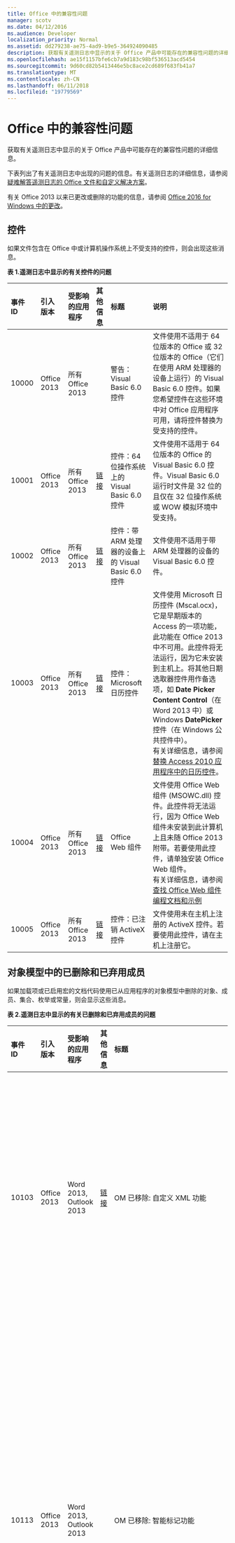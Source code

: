 ```yaml
---
title: Office 中的兼容性问题
manager: scotv
ms.date: 04/12/2016
ms.audience: Developer
localization_priority: Normal
ms.assetid: dd279238-ae75-4ad9-b9e5-364924090485
description: 获取有关遥测日志中显示的关于 Office 产品中可能存在的兼容性问题的详细信息。
ms.openlocfilehash: ae15f1157bfe6cb7a9d183c98bf536513acd5454
ms.sourcegitcommit: 9d60cd82b5413446e5bc8ace2cd689f683fb41a7
ms.translationtype: MT
ms.contentlocale: zh-CN
ms.lasthandoff: 06/11/2018
ms.locfileid: "19779569"
---
```

# <a name="compatibility-issues-in-office"></a>Office 中的兼容性问题

获取有关遥测日志中显示的关于 Office 产品中可能存在的兼容性问题的详细信息。
  
下表列出了有关遥测日志中出现的问题的信息。有关遥测日志的详细信息，请参阅[疑难解答遥测日志的 Office 文件和自定义解决方案](troubleshooting-office-files-and-custom-solutions-with-the-telemetry-log.md)。
  
有关 Office 2013 以来已更改或删除的功能的信息，请参阅 [Office 2016 for Windows 中的更改](https://technet.microsoft.com/library/mt715497%28v=office.16%29.aspx)。
  
## <a name="controls"></a>控件
<a name="OEV_CompatIssues_Controls"> </a>

如果文件包含在 Office 中或计算机操作系统上不受支持的控件，则会出现这些消息。
  
**表 1.遥测日志中显示的有关控件的问题**

|**事件 ID**|**引入版本**|**受影响的应用程序**|**其他信息**|**标题**|**说明**|
|:-----|:-----|:-----|:-----|:-----|:-----|
|10000  <br/> |Office 2013  <br/> |所有 Office 2013  <br/> ||警告：Visual Basic 6.0 控件  <br/> |文件使用不适用于 64 位版本的 Office 或 32 位版本的 Office（它们在使用 ARM 处理器的设备上运行）的 Visual Basic 6.0 控件。如果您希望控件在这些环境中对 Office 应用程序可用，请将控件替换为受支持的控件。  <br/> |
|10001  <br/> |Office 2013  <br/> |所有 Office 2013  <br/> |[链接](http://msdn.microsoft.com/en-us/vbasic/ms788708.aspx) <br/> |控件：64 位操作系统上的 Visual Basic 6.0 控件  <br/> |文件使用不适用于 64 位版本的 Office 的 Visual Basic 6.0 控件。Visual Basic 6.0 运行时文件是 32 位的且仅在 32 位操作系统或 WOW 模拟环境中受支持。  <br/> |
|10002  <br/> |Office 2013  <br/> |所有 Office 2013  <br/> |[链接](http://msdn.microsoft.com/en-us/vbasic/ms788708.aspx) <br/> |控件：带 ARM 处理器的设备上的 Visual Basic 6.0 控件  <br/> |文件使用不适用于带 ARM 处理器的设备的 Visual Basic 6.0 控件。  <br/> |
|10003  <br/> |Office 2013  <br/> |所有 Office 2013  <br/> |[链接](http://technet.microsoft.com/en-us/library/cc179181.aspx) <br/> |控件：Microsoft 日历控件  <br/> |文件使用 Microsoft 日历控件 (Mscal.ocx)，它是早期版本的 Access 的一项功能，此功能在 Office 2013 中不可用。此控件将无法运行，因为它未安装到主机上。将其他日期选取器控件用作备选项，如 **Date Picker Content Control**（在 Word 2013 中）或 Windows **DatePicker** 控件（在 Windows 公共控件中）。  <br/> 有关详细信息，请参阅[替换 Access 2010 应用程序中的日历控件](http://msdn.microsoft.com/library/dc6ba80d-b1fa-4596-b484-5e729cae4d70)。  <br/> |
|10004  <br/> |Office 2013  <br/> |所有 Office 2013  <br/> |[链接](http://support.microsoft.com/kb/972129) <br/> |Office Web 组件  <br/> |文件使用 Office Web 组件 (MSOWC.dll) 控件。此控件将无法运行，因为 Office Web 组件未安装到此计算机上且未随 Office 2013 附带。若要使用此控件，请单独安装 Office Web 组件。  <br/> 有关详细信息，请参阅[查找 Office Web 组件编程文档和示例](http://support.microsoft.com/kb/319793) <br/> |
|10005  <br/> |Office 2013  <br/> |所有 Office 2013  <br/> |[链接](http://office.microsoft.com/en-us/access-help/embedded-object-and-activex-control-policy-settings-error-HA101825674.aspx?CTT=1) <br/> |控件：已注销 ActiveX 控件  <br/> |文件使用未在主机上注册的 ActiveX 控件。若要使用此控件，请在主机上注册它。  <br/> |
   
## <a name="removed-and-deprecated-members-in-the-object-model"></a>对象模型中的已删除和已弃用成员
<a name="OEV_CompatIssues_Removed"> </a>

如果加载项或已启用宏的文档代码使用已从应用程序的对象模型中删除的对象、成员、集合、枚举或常量，则会显示这些消息。 
  
**表 2.遥测日志中显示的有关已删除和已弃用成员的问题**

|**事件 ID**|**引入版本**|**受影响的应用程序**|**其他信息**|**标题**|**说明**|
|:-----|:-----|:-----|:-----|:-----|:-----|
|10103  <br/> |Office 2013  <br/> |Word 2013, Outlook 2013  <br/> |[链接](http://support.microsoft.com/kb/2445062) <br/> |OM 已移除: 自定义 XML 功能  <br/> | 从 Word 中删除自定义 XML 功能。 下列方法和属性已被隐藏，并且如果访问它们，则返回运行时错误：<br/><br/>- **XMLNodes.Add**方法  <br/>- **Document.XMLHideNamespaces**属性  <br/>- **Document.XMLSaveDataOnly**属性  <br/>- **Document.XMLSchemaViolations**属性  <br/>- **XMLSchemaViolations**对象及其所有成员  <br/>- **XMLSchemaViolation**对象及其所有成员  <br/>- **如果**，如果指定**WdTaskPanes**枚举的**wdTaskPaneXMLStructure**常量 (5)  <br/>- **Options.PrintXMLTag**属性  <br/>- **View.ShowXMLMarkup**属性  <br/>- **XMLChildNodeSuggestions**集合及其所有成员  <br/>- **XMLChildNodeSuggestion**对象及其所有成员  <br/>- **Selection.XMLParentNode**属性  <br/>- **Range.XMLParentNode**属性  <br/> |
|10113  <br/> |Office 2013  <br/> |Word 2013, Outlook 2013  <br/> ||OM 已移除: 智能标记功能  <br/> | 从 Word 中删除 SmartTags 功能。以下方法和属性已被隐藏，如果访问它们，则将返回运行时错误：  <br/>- **SmartTag**对象和成员  <br/>- **SmartTags**集合和成员  <br/>- **SmartTagAction**对象和成员  <br/>- **SmartTagActions**集合和成员  <br/>- **SmartTagType**对象和成员  <br/>- **SmartTagTypes**集合和成员  <br/>- **XMLNode.SmartTag**属性  <br/><br/>  以下方法已被隐藏，如果访问它们，则将自行失败：  <br/>- **Document.CheckNewSmartTags**方法  <br/>- **Document.RecheckSmartTags**方法  <br/>- **Document.RemoveSmartTags**方法  <br/><br/>以下属性已被隐藏，如果访问它们，则将始终返回 False：  <br/>- **Document.EmbedSmartTags**属性  <br/>- **Document.SmartTagsAsXMLProps**属性  <br/>- **Options.LabelSmartTags**属性  <br/>- **Options.DisplaySmartTagButtons**属性  <br/>- **EmailOptions.EmbedSmartTag**属性  <br/><br/>以下属性已被隐藏，如果访问它们，则将始终返回 True：  <br/>- **View.DisplaySmartTags**属性<br/><br/>  以下属性已被隐藏，如果访问它们，则将始终返回一个空集合：  <br/>- **Application.SmartTagTypes**属性  <br/>- **Document.SmartTags**属性  <br/>- **Range.SmartTags**属性  <br/>- **Selection.SmartTags**属性  <br/> |
|10115  <br/> |Office 2013  <br/> |Word 2013、Outlook 2013  <br/> ||OM 已移除: AutoSummary 功能  <br/> | 已从 Word 中删除 AutoSummary 功能。以下方法和属性已被隐藏，如果访问它们，则将返回运行时错误：  <br/>- **Document.AutoSummarize**方法  <br/>- **Document.ShowSummary**属性  <br/>- **Document.SummaryViewMode**属性  <br/>- **Document.SummaryLength**属性  <br/> |
|10116  <br/> |Office 2013  <br/> |Word 2013, Outlook 2013  <br/> ||OM 已移除: 条码功能  <br/> | 从 Word 中删除信封的 Barcode 功能。以下属性已被隐藏，如果访问它们，则将始终返回 FALSE：  <br/>- **Envelope.DefaultPrintBarCode**属性  <br/>- **MailingLabel.DefaultPrintBarCode**属性  <br/> |
|10117  <br/> |Office 2013  <br/> |Word 2013, Outlook 2013  <br/> ||OM 已移除: Window.DocumentMapPercentWidth 属性  <br/> |已在 Word 中隐藏 **Window.DocumentMapPercentWidth** 属性。 如果访问它们，则属性会引发运行时错误。  <br/> |
|10122  <br/> |Office 2013  <br/> |Word 2013, Outlook 2013  <br/> ||OM 已删除：Application.FileSearch  <br/> |已从 Office 2007 中删除 **Application.FileSearch**。如果访问此属性，则将返回错误。若要解决此问题，请使用 [FileSystemObject](http://msdn.microsoft.com/library/7ad2dad3-c6d8-90a6-77a5-c712da8316f3%28Office.15%29.aspx) 以递归方式搜索目录来查找特定文件。  <br/> |
|10145  <br/> |Office 2013  <br/> |Excel 2013  <br/> ||OM 已移除: Application.FileSearch  <br/> |在 Office 2007 中删除 **Application.FileSearch** 属性。如果访问此属性，则将返回错误。若要解决此问题，请使用 [FileSystemObject](http://msdn.microsoft.com/library/7ad2dad3-c6d8-90a6-77a5-c712da8316f3%28Office.15%29.aspx) 以递归方式搜索目录来查找特定文件。  <br/> |
|10154  <br/> |Office 2013  <br/> |Excel 2013  <br/> ||OM 已移除: 智能标记功能  <br/> | 从 Excel 中删除 SmartTags 功能。以下属性已被隐藏，如果访问它们，则将始终返回 FALSE：  <br/>- **Application.SmartTagRecognizers**属性  <br/><br/>以下方法和属性已被隐藏，如果访问它们，则将返回运行时错误：  <br/>- **SmartTag**对象和成员  <br/>- **SmartTags**集合和成员  <br/>- **SmartTagAction**对象和成员  <br/>- **SmartTagActions**集合和成员  <br/>- **SmartTagOptions**集合和成员  <br/>- **SmartTagRecognizer**对象和成员  <br/>- **SmartTagRecognizers**集合和成员  <br/><br/>  以下方法已被隐藏，如果访问它们，则将自行失败：  <br/>- **Workbook.RecheckSmartTags**方法  <br/><br/>以下属性已被隐藏，如果访问它们，则将始终返回一个空集合：  <br/>- **Workbook.SmartTagOptions**属性  <br/>- **Worksheet.SmartTags**属性  <br/>- **Range.SmartTags**属性  <br/>- **IRange.SmartTags**属性  <br/>- **DialogSheet.SmartTags**属性  <br/>- **IDialogSheet.SmartTags**属性  <br/> |
|10155  <br/> |Office 2013  <br/> |所有 Office 2013  <br/> ||OM 已移除: ToolbarButton.Edit 方法  <br/> |已删除 CommandBar 按钮编辑器。如果调用它，则此方法自行失败。可使用 [CommandBarButton.PasteFace](http://msdn.microsoft.com/library/1c4179c4-b6b5-527f-5027-25ced8ee907d%28Office.15%29.aspx) 方法或使用 [CommandBarButton.Picture](http://msdn.microsoft.com/library/b9a2d133-23a8-ac09-8b8b-08eda1210717%28Office.15%29.aspx) 和 [CommandBarButton.Mask](http://msdn.microsoft.com/library/de7179ac-6b39-2323-d84a-23abe3ed3167%28Office.15%29.aspx) 属性将自定义图像应用于旧的 CommandBar 按钮。  <br/> |
|10159  <br/> |Office 2016  <br/> |Word  <br/> ||OM 已禁用：SkyDriveSignInOption  <br/> |SkyDriveSignInOption 已禁用。改为使用 CloudSignInOption。  <br/> |
   
## <a name="behavior-changes-in-the-object-model"></a>对象模型中的行为更改
<a name="OEV_CompatIssues_Changed"> </a>

如果外接程序或已启用宏的文档代码使用其行为与早期版本的 Office 中的行为不同的对象、成员、集合、枚举或常量，则会显示这些消息。
  
**表 3. 遥测日志中显示的有关行为更改的问题**

|**事件 ID**|**引入版本**|**受影响的应用程序**|**其他信息**|**标题**|**说明**|
|:-----|:-----|:-----|:-----|:-----|:-----|
|10156  <br/> |Office 2016  <br/> |Word  <br/> ||OM 行为更改：检测到使用保存事件  <br/> |兼容性检查器检测到使用保存事件，这可能会在实时共同创作中导致不需要的体验。由于这些应用场景中的保存频率更高，您的解决方案在实时共同创作中可能无法按预期工作。我们建议在频繁保存期间调整限制的解决方案。或者，使用组策略禁用实时共同创作。  <br/> |
|10160  <br/> |Office 2016  <br/> |Word、Excel、PowerPoint  <br/> ||OM 行为更改：Application.DisplayDocumentInformationPanel  <br/> |作为 InfoPath 产品弃用的一部分，文档信息面板已被弃用。查询此属性将始终返回 false。对此属性的设置因应用程序而异。将其设置为 true 将显示 Word 和 PowerPoint 的属性面板，但对 Excel 不执行任何操作。将其设置为 false 不对所有应用执行任何操作。  <br/> |
|10161  <br/> |Office 2016  <br/> |Word  <br/> ||OM 行为更改：ContentControl.DropdownListEntries  <br/> |作为 InfoPath 产品弃用的一部分，文档信息面板已被弃用。针对 SharePoint 查阅属性时，不再支持此 API 的行为。它按预期与其他类型的列表条目合作。  <br/> |
|10157  <br/> |Office 2016  <br/> |PowerPoint  <br/> ||OM 行为更改：Presentation.InMergeMode 属性  <br/> |将共同创作替换为新冲突解决方案窗口时，在文档窗口中显示旧合并模式。如果在这种情况下访问，则 Presentation.InMergeMode 属性将返回 False。  <br/> |
|10106  <br/> |Office 2013  <br/> |Excel 2013  <br/> ||OM 行为更改: Application.FormulaBarHeight 属性  <br/> |[Application.FormulaBarHeight 属性 (Excel)](http://msdn.microsoft.com/library/ff377046-06cb-9cf7-32f5-773da447c184%28Office.15%29.aspx) 属性已被更改。如果访问此属性，则将读取和编写与 Excel 中的活动窗口关联的编辑栏的高度。若要在 Excel 中更改另一个窗口的编辑栏高度，请在激活此窗口后设置 **Application.FormulaBarHeight** 属性。  <br/> |
|10107  <br/> |Office 2013  <br/> |Excel 2013  <br/> ||OM 行为更改: Workbook.Protect 方法  <br/> |无法在 Excel 中保护窗口结构（高度、宽度、最小化状态或最大化状态）。如果调用，则 [Workbook.Protect 方法 (Excel)](http://msdn.microsoft.com/library/0e270b93-7b0b-cc68-c7c0-4002024f4292%28Office.15%29.aspx) 方法不会保护工作簿窗口结构，不管 Windows 参数的值如何。  <br/> |
|10140  <br/> |Office 2013  <br/> |Word 2013, Outlook 2013  <br/> ||OM 行为更改: Table.AllowPageBreaks  <br/> |**Table.AllowPageBreaks** 属性已被隐藏且始终返回 True。若要实现相同的行为，请使用 [ParagraphFormat.KeepTogether 属性 (Word)](http://msdn.microsoft.com/library/7cc4cade-f986-8dad-a1b3-e1fade4c6825%28Office.15%29.aspx) 和 [ParagraphFormat.KeepWithNext 属性 (Word)](http://msdn.microsoft.com/library/5fc8ad97-d839-7837-04c7-dac2efe1d1c2%28Office.15%29.aspx) 属性。  <br/> |
   
## <a name="hidden-members-in-the-object-model"></a>对象模型中的已隐藏成员
<a name="OEV_CompatIssues_Hidden"> </a>

如果加载项或已启用宏的文档代码使用已在应用程序的对象模型中隐藏的对象、成员、集合、枚举或常量，则会显示这些消息。
  
**表 4. 遥测日志中显示的有关隐藏成员的问题**

|**事件 ID**|**引入版本**|**受影响的应用程序**|**其他信息**|**标题**|**说明**|
|:-----|:-----|:-----|:-----|:-----|:-----|
|10158  <br/> |Office 2016  <br/> |Excel  <br/> ||OM 已隐藏：Presentation.WorksheetFunction.Forecast（所有）方法  <br/> |WorksheetFunction.Forecast 方法已隐藏。如果调用，则该方法的行为类似于在 Excel 2013 中的行为。它保留部分对象模型以实现向后兼容，但您应该在新的应用程序中使用 WorksheetFunction.Forecast_Linear。  <br/> |
|10109  <br/> |Office 2013  <br/> |Word 2013, Outlook 2013  <br/> ||OM 已隐藏: Document.UpdateSummaryProperties 方法  <br/> |已从 Word 中删除 AutoSummary 功能。 如果调用， **Document.UpdateSummaryProperties**方法将引发运行时错误。  <br/> |
|10110  <br/> |Office 2013  <br/> |Word 2013, Outlook 2013  <br/> ||OM 已隐藏: Comment.Delete 方法  <br/> |注释器可以直接答复 Word 中的其他注释。如果调用 **Comment.Delete** 方法，则此方法会删除单个注释并在文档中保留所有答复，这与早期版本的 Office 的功能类似。若要删除注释的整个线程，请使用 **Comment.DeleteRecursively** 方法。若要答复注释，请使用 **Comment.Replies.Add** 方法。  <br/> |
|10111  <br/> |Office 2013  <br/> |Word 2013, Outlook 2013  <br/> ||OM 已隐藏: Comment.Author 属性  <br/> |Word 中的注释现已与联系人关联。如果访问 **Comment.Author** 属性，则其行为将类似于早期版本的 Office 的行为。若要访问注释器的名称，请使用与注释关联的 **Contact** 对象的 Name 属性。  <br/> |
|10112  <br/> |Office 2013  <br/> |Word 2013, Outlook 2013  <br/> ||OM 已隐藏: Comment.Initial 属性  <br/> |默认情况下，注释器的缩写不会与 Word 中的注释一起显示。如果访问 **Comment.Initial** 属性，则其行为将类似于早期版本的 Office 的行为。但是，打印的文档仍显示注释的缩写。  <br/> |
|10114  <br/> |Office 2013  <br/> |Word 2013, Outlook 2013  <br/> ||OM 已隐藏: Comment.ShowTip 属性  <br/> |默认情况下，显示与 Word 中的注释关联的屏幕提示。如果访问 **Comment.ShowTip** 属性，则始终返回 FALSE。  <br/> |
|10118  <br/> |Office 2013  <br/> |Word 2013、Outlook 2013  <br/> ||OM 已隐藏: Options.BackgroundOpen 属性  <br/> |无法在 Word 中的后台打开大型 Web 文档。如果访问 [Options.BackgroundOpen Property (Word)](http://msdn.microsoft.com/library/eff86857-9b2b-2e38-17cc-17c0f6f06c06%28Office.15%29.aspx) 属性，则始终返回 FALSE 且不能将其设置为任何其他值。  <br/> |
|10119  <br/> |Office 2013  <br/> |Word 2013, Outlook 2013  <br/> ||OM 已隐藏: Document.ApplyQuickStyleSet 方法  <br/> |已在 Word 中隐藏 **Document.ApplyQuickStyleSet** 方法。如果调用此方法，则它将通过更改文档的样式集来继续起到在 Office 2007 中一样的作用。若要使用 Office 2010 以及更高版本的新功能，请替换为 [Document.ApplyQuickStyleSet2 方法 （Word）](http://msdn.microsoft.com/library/7ed6e6ac-fe0f-388e-65fa-edd711d30926%28Office.15%29.aspx) 方法。  <br/> |
|10120  <br/> |Office 2013  <br/> |Word 2013, Outlook 2013  <br/> ||OM 已隐藏: Document.SaveAs 方法  <br/> |"另存为"功能的行为类似于早期版本的 Word 的行为。 如果调用 **Document.SaveAs** 方法，则其行为类似于在 Office 2007 中的行为。 并**SaveAs2**方法添加到 Document 对象，包含在 Office 2010 中引入的属性。 若要使用的 Office 2010 及更高版本的新功能，请将**Document.SaveAs**方法替换[Document.SaveAs2 方法 (Word)](http://msdn.microsoft.com/library/aa491007-0e31-26f5-3a5e-477381529b6e%28Office.15%29.aspx)。  <br/> |
|10121  <br/> |Office 2013  <br/> |Word 2013, Outlook 2013  <br/> ||OM 已隐藏: Assistant 和 AnswerWizard 功能  <br/> | 已在 Word 中隐藏 Assistant 和 AnswerWizard 功能。  <br/><br/>以下属性已被隐藏但保留部分对象模型以实现向后兼容。建议不要在新的 Office 解决方案中使用它们：  <br/>- **Application.Assistant**属性  <br/>- **Application.AnswerWizard**属性  <br/><br/>以下属性已被隐藏。 如果访问它们，它们将返回运行时错误：  <br/>- **Global.Assistant**属性  <br/>- **Global.AnswerWizard**属性  <br/> |
|10123  <br/> |Office 2013  <br/> |Word 2013, Outlook 2013  <br/> ||OM 已隐藏: Options.WPHelp  <br/> |**Options.WPHelp** 属性已被隐藏。  <br/> |
|10124  <br/> |Office 2013  <br/> |Word 2013, Outlook 2013  <br/> ||OM 已隐藏: Options.SetWPHelpOptions  <br/> |**Options.SetWPHelpOptions** 属性已被隐藏。如果访问此属性，则将返回错误。  <br/> |
|10125  <br/> |Office 2013  <br/> |Word 2013, Outlook 2013  <br/> ||OM 已隐藏: Options.WPDocNavKeys  <br/> |**Options.WPDocNavKeys** 属性已被隐藏。如果访问此属性，则将始终返回 False。  <br/> |
|10126  <br/> |Office 2013  <br/> |Word 2013, Outlook 2013  <br/> ||OM 已隐藏: Options.BlueScreen  <br/> |**Options.BlueScreen** 属性已被隐藏。如果访问此属性，则将始终返回 False。  <br/> |
|10127  <br/> |Office 2013  <br/> |Word 2013, Outlook 2013  <br/> ||OM 已隐藏: Options.AllowFastSave  <br/> |**Options.AllowFastSave** 已被隐藏。<br/> |
|10128  <br/> |Office 2013  <br/> |Word 2013, Outlook 2013  <br/> ||OM 已隐藏: Application.DisplayStatusBar  <br/> |**Application.DisplayStatusBar** 属性已被隐藏。改用 **Application.CommandBars("Status Bar")** Visible。  <br/> |
|10129  <br/> |Office 2013  <br/> |Word 2013Outlook 2013  <br/> ||OM 已隐藏: Document.HTMLProject  <br/> |**Document.HTMLProject** 已被隐藏。如果访问此属性，则将返回错误。  <br/> |
|10130  <br/> |Office 2013  <br/> |Word 2013, Outlook 2013  <br/> ||OM 已隐藏: Document.Versions  <br/> |删除版本功能，因此将隐藏 **Document.Versions** 属性。如果访问此属性，则将返回错误。  <br/> |
|10131  <br/> |Office 2013  <br/> |Word 2013, Outlook 2013  <br/> ||OM 已隐藏: Document.Route  <br/> |删除传送名单功能，因此将隐藏 **Document.Route** 方法。如果访问方法，则将返回错误。  <br/> |
|10132  <br/> |Office 2013  <br/> |Word 2013, Outlook 2013  <br/> ||OM 已隐藏: Document.HasRoutingSlip  <br/> |删除传送名单功能，因此将隐藏 **Document.HasRoutingSlip** 属性。如果访问此属性，则将返回错误。  <br/> |
|10133  <br/> |Office 2013  <br/> |Word 2013, Outlook 2013  <br/> ||OM 已隐藏: Document.Routed  <br/> |删除传送名单功能，因此将隐藏 **Document.Routed** 属性。如果访问此属性，则将返回错误。  <br/> |
|10134  <br/> |Office 2013  <br/> |Word 2013、Outlook 2013  <br/> ||OM 已隐藏: Document.RoutingSlip  <br/> |删除传送名单功能，因此将隐藏 **Document.RoutingSlip** 属性。如果访问此属性，则将返回错误。  <br/> |
|10135  <br/> |Office 2013  <br/> |Word 2013, Outlook 2013  <br/> ||OM 已隐藏: 图表 OM  <br/> | **Diagram** 对象以及与 **Diagram** 对象关联的属性和方法已被隐藏。如果访问它们，则以下成员会生成错误：  <br/>- **Shapes.AddDiagram** <br/>- **Shape.Diagram** <br/>- **Shape.DiagramNode** <br/>- **Shape.HasDiagram** <br/>- **ShapeHasDiagramNode** <br/>- **ShapeRange.DiagramNode** <br/>- **ShapeRange.HasDiagram** <br/>- **ShapeRange.HasDiagramNode** <br/> |
|10136  <br/> |Office 2013  <br/> |Word 2013, Outlook 2013  <br/> ||OM 已隐藏: ShapeRange.Activate  <br/> | 隐藏 Word 图片对象，因此还将隐藏用于将图片转换为 Word 图片对象的方法。这些方法包括：  <br/>- **InlineShape.Activate** <br/>- **Shape.Activate** <br/>- **ShapeRange.Activate** <br/><br/>  如果使用这些方法，则将生成错误。  <br/> |
|10137  <br/> |Office 2013  <br/> |Word 2013, Outlook 2013  <br/> ||OM 已隐藏: Shape.Activate  <br/> | 隐藏 Word 图片对象，因此还将隐藏用于将图片转换为 Word 图片对象的方法。这些方法包括：  <br/>- **InlineShape.Activate** <br/>- **Shape.Activate** <br/>- **ShapeRange.Activate** <br/><br/>如果使用这些方法，则将生成错误。  <br/> |
|10138  <br/> |Office 2013  <br/> |Word 2013, Outlook 2013  <br/> ||OM 已隐藏: InlineShape.Activate  <br/> | 隐藏 Word 图片对象，因此还将隐藏用于将图片转换为 Word 图片对象的方法。这些方法包括：  <br/>- **InlineShape.Activate** <br/>- **Shape.Activate** <br/>- **ShapeRange.Activate** <br/><br/>如果使用这些方法，则将生成错误。  <br/> |
|10139  <br/> |Office 2013  <br/> |Word 2013  <br/> ||OM 已隐藏: Shapes.AddChart  <br/> |**Shapes.AddChart** 方法已被因此。它保留部分对象模型以实现向后兼容，但不应在新的应用程序中使用它。改用 **Shapes.AddChart2** 方法。  <br/> <br/>**注意**： **Shapes.AddChart2**方法应用默认标题的新图表。 如果您需要更改图表的标题添加到文件后，请使用**Chart.ChartTitle**属性或手动编辑标题。           |
|10141  <br/> |Office 2013  <br/> |Word 2013, Outlook 2013  <br/> ||OM 已隐藏: Application.ShowWindowsInTaskbar  <br/> |**Application.ShowWindowinTaskbar** 属性已被隐藏。如果访问此属性，则将始终返回 True。  <br/> |
|10142  <br/> |Office 2013  <br/> |Word 2013, Outlook 2013  <br/> ||OM 已隐藏: HangulHanjaConversionDictionaries.BuiltinDictionary  <br/> |**HangulHanjaConversionDictionaries.BuiltinDictionary** 属性已被隐藏。如果访问此属性，则将返回 Null。  <br/> |
|10143  <br/> |Office 2013  <br/> |Word 2013, Outlook 2013  <br/> ||OM 已隐藏: Template.AutoTextEntries  <br/> |自动图文集现在是一类构建基块。您可以使用 [Template.BuildingBlockEntries 属性 (Word)](http://msdn.microsoft.com/library/498280ab-a174-7b11-92af-afec477c44be%28Office.15%29.aspx) 或 [Template.BuildingBlockTypes 属性 (Word)](http://msdn.microsoft.com/library/9250d107-4943-c0bf-b11d-08aded886ef2%28Office.15%29.aspx) 属性访问构建基块。  <br/> 默认情况下，自动图文集将保存在 normal.dotm 中  <br/> |
|10144  <br/> |Office 2013  <br/> |Word 2013, Outlook 2013  <br/> ||OM 已隐藏: View.RevisionsMode  <br/> |**View.RevisionsMode** 属性已被隐藏。请改用 [View.MarkupMode 属性 (Word)](http://msdn.microsoft.com/library/2db71940-c39d-b8ec-2732-f3f406af3b7d%28Office.15%29.aspx) 属性。  <br/> |
|10146  <br/> |Office 2013  <br/> |Excel 2013  <br/> ||OM 已隐藏: ISlicerCache.ClearManualFilter  <br/> |已将 ISlicerCache 对象的方法 **ClearManualFilter** 标记为隐藏。它保留部分对象模型以实现向后兼容，但不应在新的应用程序中使用它。  <br/> |
|10147  <br/> |Office 2013  <br/> |Excel 2013  <br/> ||OM 已隐藏: _Application.ShowWindowsInTaskbar  <br/> |属性**\_Application.ShowWindowsInTaskbar**已被隐藏。 它保留部分对象模型以实现向后兼容，但不应在新的应用程序中使用它。  <br/> |
|10148  <br/> |Office 2013  <br/> |Excel 2013  <br/> ||OM 已隐藏: _Application.SaveISO8601Dates  <br/> |属性**\_Application.SaveISO8601Dates**已被隐藏。 它保留部分对象模型以实现向后兼容，但不应在新的应用程序中使用它。  <br/> |
|10149  <br/> |Office 2013  <br/> |Excel 2013  <br/> ||OM 已隐藏: SlicerCache.ClearManualFilter  <br/> |已将 SlicerCache 对象的方法 **ClearManualFilter** 标记为隐藏。它保留部分对象模型以实现向后兼容，但不应在新的应用程序中使用它。  <br/> |
|10150  <br/> |Office 2013  <br/> |Excel 2013  <br/> ||OM 已隐藏: _Application.Assistant  <br/> |属性**\_Application.Assistant**已被隐藏。 它保留部分对象模型以实现向后兼容，但不应在新的应用程序中使用它。  <br/> |
|10151  <br/> |Office 2013  <br/> |Excel 2013  <br/> ||OM 已隐藏: _Application.AnswerWizard  <br/> |属性**\_Application.Assistant**已被隐藏。 如果访问它们，则该属性将返回运行时错误。  <br/> |
|10152  <br/> |Office 2013  <br/> |Excel 2013  <br/> ||OM 已隐藏: _Global.Assistant  <br/> |属性**\_Global.Assistant**已被隐藏。 它保留部分对象模型以实现向后兼容，但不应在新的应用程序中使用它。  <br/> |
|10153  <br/> |Office 2013  <br/> |Excel 2013  <br/> ||OM 已隐藏: Shapes.AddChart  <br/> |**Shapes.AddChart** 方法已被因此。它保留部分对象模型以实现向后兼容，但不应在新的应用程序中使用它。改用 **Shapes.AddChart2** 方法。  <br/> <br/>**注意**： **Shapes.AddChart2**方法应用默认标题的新图表。 如果您需要更改图表的标题添加到文件后，请使用**Chart.ChartTitle**属性或手动编辑标题。           |
   
## <a name="see-also"></a>另请参阅

- [Office 中的兼容性和遥测](http://technet.microsoft.com/library/f1a9a3c6-a3d3-44c6-aec8-14cd834ebaeb) 
- [Office 开发人员中心](http://msdn.microsoft.com/en-us/office/aa905340.aspx)
- [疑难解答遥测日志的 Office 文件和自定义解决方案](troubleshooting-office-files-and-custom-solutions-with-the-telemetry-log.md)
- [Office 应用程序兼容性论坛](http://social.technet.microsoft.com/Forums/officesetupdeploy/threads)
    

